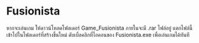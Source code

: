 # Fusionista
 หากจะเล่นเกม ให้ดาวน์โหลดโฟลเดอร์ Game_Fusionista
ภายในจะมี .rar ไฟล์อยู่ แตกไฟล์นี้ เข้าไปในโฟลเดอร์ที่สร้างขึ้นใหม่ ดับเบิ้ลคลิกที่ไอคอนของ Fusionista.exe เพื่อเล่นเกมได้ทันที